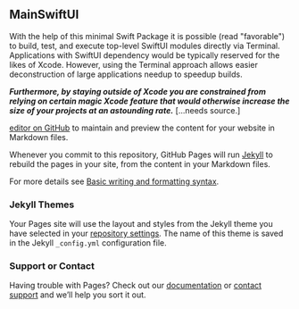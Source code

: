 ## MainSwiftUI
With the help of this minimal Swift Package it is possible (read "favorable") to build, test, and execute top-level SwiftUI modules directly via Terminal. Applications with SwiftUI dependency would be typically reserved for the likes of Xcode. However, using the Terminal approach allows easier deconstruction of large applications needup to speedup builds.

**_Furthermore, by staying outside of Xcode you are constrained from relying on certain magic Xcode feature that would otherwise increase the size of your projects at an astounding rate._**
[...needs source.]

[editor on GitHub](https://github.com/alexDtorres/MainSwiftUI/edit/gh-pages/index.md) to maintain and preview the content for your website in Markdown files.

Whenever you commit to this repository, GitHub Pages will run [Jekyll](https://jekyllrb.com/) to rebuild the pages in your site, from the content in your Markdown files.

For more details see [Basic writing and formatting syntax](https://docs.github.com/en/github/writing-on-github/getting-started-with-writing-and-formatting-on-github/basic-writing-and-formatting-syntax).

### Jekyll Themes

Your Pages site will use the layout and styles from the Jekyll theme you have selected in your [repository settings](https://github.com/alexDtorres/MainSwiftUI/settings/pages). The name of this theme is saved in the Jekyll `_config.yml` configuration file.

### Support or Contact

Having trouble with Pages? Check out our [documentation](https://docs.github.com/categories/github-pages-basics/) or [contact support](https://support.github.com/contact) and we’ll help you sort it out.
